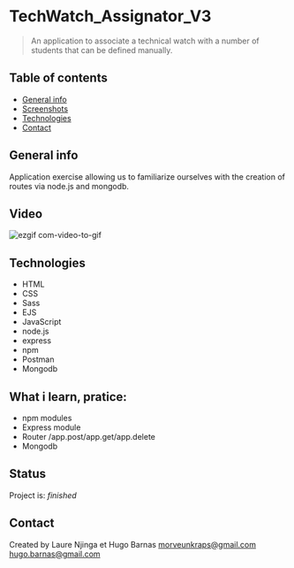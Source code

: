 ﻿# TechWatch_Assignator_V3
> An application to associate a technical watch with a number of students that can be defined manually.

## Table of contents
* [General info](#general-info)
* [Screenshots](#screenshots)
* [Technologies](#technologies)
* [Contact](#contact)

## General info
Application exercise allowing us to familiarize ourselves with the creation of routes via node.js and mongodb.

## Video

![ezgif com-video-to-gif](https://user-images.githubusercontent.com/57058997/91094814-a4d42380-e65b-11ea-85e4-a9f56a5061f2.gif)



## Technologies
* HTML
* CSS
* Sass
* EJS
* JavaScript
* node.js
* express
* npm
* Postman
* Mongodb


## What i learn, pratice: 
<ul>
 <li>npm modules
 <li>Express module
 <li>Router /app.post/app.get/app.delete
 <li>Mongodb
</ul>
 
 
## Status
Project is:  _finished_


## Contact
Created by Laure Njinga et Hugo Barnas
morveunkraps@gmail.com
hugo.barnas@gmail.com

